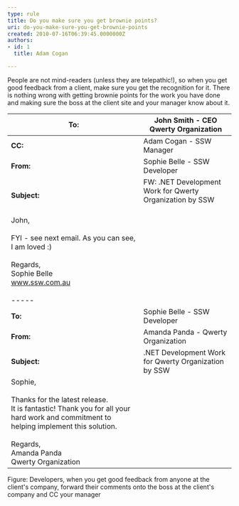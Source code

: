 ```yaml
---
type: rule
title: Do you make sure you get brownie points?
uri: do-you-make-sure-you-get-brownie-points
created: 2010-07-16T06:39:45.0000000Z
authors:
- id: 1
  title: Adam Cogan

---
```


People are not mind-readers (unless they are telepathic!), so when you get good feedback from a client, make sure you get the recognition for it. There is nothing wrong with getting brownie points for the work you have done and making sure the boss at the client site and your manager know about it. 
 


| **To:**  | John Smith - CEO Qwerty Organization  |
| --- | --- |
| **CC:**  | Adam Cogan - SSW Manager  |
| **From:**  | Sophie Belle - SSW Developer  |
| **Subject:**  | FW: .NET Development Work for Qwerty Organization by SSW <br>                     <br> |
| John,<br><br>FYI - see next email. As you can see, I am loved :)<br><br>Regards,                          <br> Sophie Belle                          <br>www.ssw.com.au<br><br>----- |
| **To:**  | Sophie Belle - SSW Developer  |
| **From:**  | Amanda Panda - Qwerty Organization  |
| **Subject:**  | .NET Development Work for Qwerty Organization by SSW  |
| Sophie,<br><br>Thanks for the latest release.<br> It is fantastic! Thank you for all your hard work and commitment to helping implement this solution.<br><br>Regards,                          <br> Amanda Panda                          <br> Qwerty Organization |



Figure: Developers, when you get good feedback from anyone at the client's company, forward their comments onto the boss at the client's company and CC your manager
